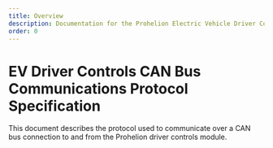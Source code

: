 ```yaml
---
title: Overview
description: Documentation for the Prohelion Electric Vehicle Driver Controls
order: 0
---
```


# EV Driver Controls CAN Bus Communications Protocol Specification 

This document describes the protocol used to communicate over a CAN bus connection to and from the Prohelion driver controls module.